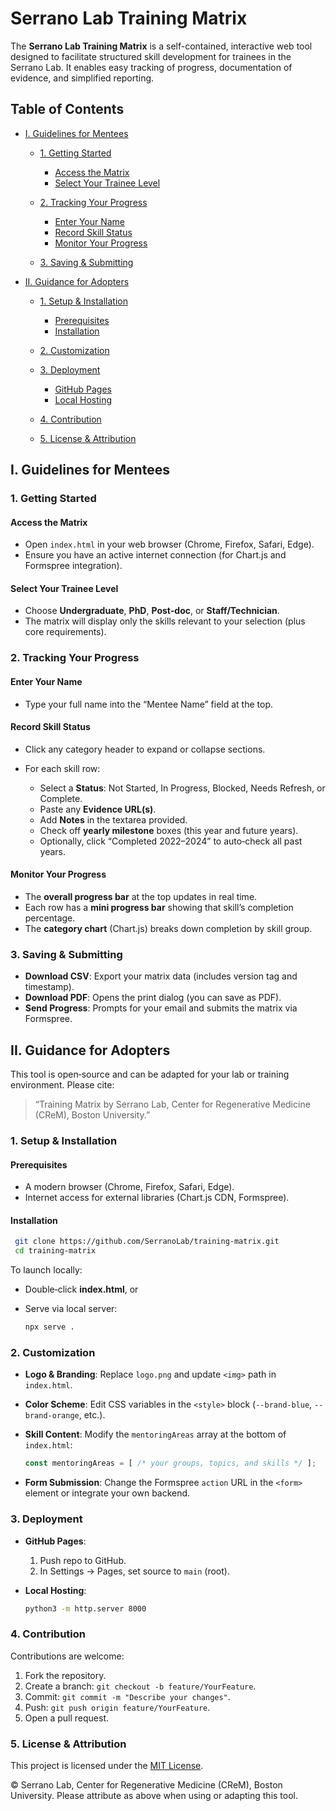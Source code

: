 # Serrano Lab Training Matrix

The **Serrano Lab Training Matrix** is a self-contained, interactive web tool designed to facilitate structured skill development for trainees in the Serrano Lab. It enables easy tracking of progress, documentation of evidence, and simplified reporting.

## Table of Contents

* [I. Guidelines for Mentees](#i-guidelines-for-mentees)

  * [1. Getting Started](#1-getting-started)

    * [Access the Matrix](#access-the-matrix)
    * [Select Your Trainee Level](#select-your-trainee-level)
  * [2. Tracking Your Progress](#2-tracking-your-progress)

    * [Enter Your Name](#enter-your-name)
    * [Record Skill Status](#record-skill-status)
    * [Monitor Your Progress](#monitor-your-progress)
  * [3. Saving & Submitting](#3-saving--submitting)
* [II. Guidance for Adopters](#ii-guidance-for-adopters)

  * [1. Setup & Installation](#1-setup--installation)

    * [Prerequisites](#prerequisites)
    * [Installation](#installation)
  * [2. Customization](#2-customization)
  * [3. Deployment](#3-deployment)

    * [GitHub Pages](#github-pages)
    * [Local Hosting](#local-hosting)
  * [4. Contribution](#4-contribution)
  * [5. License & Attribution](#5-license--attribution)


## I. Guidelines for Mentees

### 1. Getting Started

#### Access the Matrix

* Open `index.html` in your web browser (Chrome, Firefox, Safari, Edge).
* Ensure you have an active internet connection (for Chart.js and Formspree integration).

#### Select Your Trainee Level

* Choose **Undergraduate**, **PhD**, **Post‑doc**, or **Staff/Technician**.
* The matrix will display only the skills relevant to your selection (plus core requirements).

### 2. Tracking Your Progress

#### Enter Your Name

* Type your full name into the “Mentee Name” field at the top.

#### Record Skill Status

* Click any category header to expand or collapse sections.
* For each skill row:

  * Select a **Status**: Not Started, In Progress, Blocked, Needs Refresh, or Complete.
  * Paste any **Evidence URL(s)**.
  * Add **Notes** in the textarea provided.
  * Check off **yearly milestone** boxes (this year and future years).
  * Optionally, click “Completed 2022–2024” to auto‑check all past years.

#### Monitor Your Progress

* The **overall progress bar** at the top updates in real time.
* Each row has a **mini progress bar** showing that skill’s completion percentage.
* The **category chart** (Chart.js) breaks down completion by skill group.

### 3. Saving & Submitting

* **Download CSV**: Export your matrix data (includes version tag and timestamp).
* **Download PDF**: Opens the print dialog (you can save as PDF).
* **Send Progress**: Prompts for your email and submits the matrix via Formspree.



## II. Guidance for Adopters

This tool is open‑source and can be adapted for your lab or training environment. Please cite:

> “Training Matrix by Serrano Lab, Center for Regenerative Medicine (CReM), Boston University.”

### 1. Setup & Installation

#### Prerequisites

* A modern browser (Chrome, Firefox, Safari, Edge).
* Internet access for external libraries (Chart.js CDN, Formspree).

#### Installation

```bash
 git clone https://github.com/SerranoLab/training-matrix.git
 cd training-matrix
```

To launch locally:

* Double‑click **index.html**, or
* Serve via local server:

  ```bash
  npx serve .
  ```

### 2. Customization

* **Logo & Branding**: Replace `logo.png` and update `<img>` path in `index.html`.
* **Color Scheme**: Edit CSS variables in the `<style>` block (`--brand-blue`, `--brand-orange`, etc.).
* **Skill Content**: Modify the `mentoringAreas` array at the bottom of `index.html`:

  ```js
  const mentoringAreas = [ /* your groups, topics, and skills */ ];
  ```
* **Form Submission**: Change the Formspree `action` URL in the `<form>` element or integrate your own backend.

### 3. Deployment

* **GitHub Pages**:

  1. Push repo to GitHub.
  2. In Settings → Pages, set source to `main` (root).

* **Local Hosting**:

  ```bash
  python3 -m http.server 8000
  ```

### 4. Contribution

Contributions are welcome:

1. Fork the repository.
2. Create a branch: `git checkout -b feature/YourFeature`.
3. Commit: `git commit -m "Describe your changes"`.
4. Push: `git push origin feature/YourFeature`.
5. Open a pull request.

### 5. License & Attribution

This project is licensed under the [MIT License](LICENSE).

© Serrano Lab, Center for Regenerative Medicine (CReM), Boston University. Please attribute as above when using or adapting this tool.


